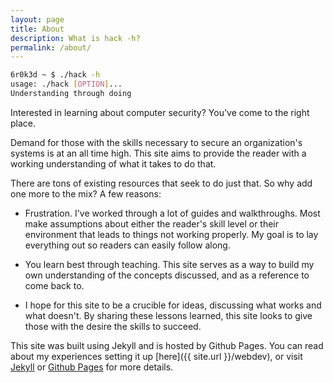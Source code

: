 ```yaml
---
layout: page
title: About
description: What is hack -h?
permalink: /about/
---
```


```bash
6r0k3d ~ $ ./hack -h
usage: ./hack [OPTION]...
Understanding through doing
```

Interested in learning about computer security? You've come to the right place.

Demand for those with the skills necessary to secure an organization's systems is at an all time high. This site aims to provide the reader with a working understanding of what it takes to do that.

There are tons of existing resources that seek to do just that. So why add one more to the mix? A few reasons:

- Frustration. I've worked through a lot of guides and walkthroughs. Most make assumptions about either the reader's skill level or their environment that leads to things not working properly. My goal is to lay everything out so readers can easily follow along.

- You learn best through teaching. This site serves as a way to build my own understanding of the concepts discussed, and as a reference to come back to.

- I hope for this site to be a crucible for ideas, discussing what works and what doesn't. By sharing these lessons learned, this site looks to give those with the desire the skills to succeed.

This site was built using Jekyll and is hosted by Github Pages. You can read about my experiences setting it up [here]({{ site.url }}/webdev), or visit [Jekyll](https://jekyllrb.com) or [Github Pages](https://pages.github.com) for more details.

